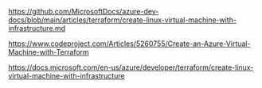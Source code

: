 

https://github.com/MicrosoftDocs/azure-dev-docs/blob/main/articles/terraform/create-linux-virtual-machine-with-infrastructure.md




https://www.codeproject.com/Articles/5260755/Create-an-Azure-Virtual-Machine-with-Terraform



https://docs.microsoft.com/en-us/azure/developer/terraform/create-linux-virtual-machine-with-infrastructure
